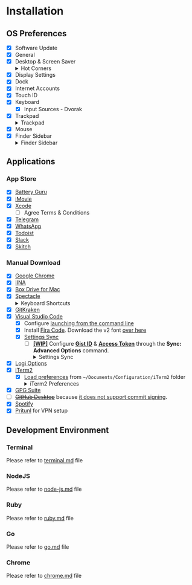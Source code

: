 # Installation

## OS Preferences

- [x] Software Update
- [x] General
- [x] Desktop & Screen Saver
  <details><summary>Hot Corners</summary>
  <img alt="Active Screen Corners" src="https://user-images.githubusercontent.com/6315466/68489077-4a89e380-023e-11ea-98d4-39b7548cb0ae.png">
  </details>
- [x] Display Settings
- [x] Dock
- [x] Internet Accounts
- [x] Touch ID
- [x] Keyboard
  - [x] Input Sources - Dvorak
- [x] Trackpad
  <details><summary>Trackpad</summary>
  <img alt="Trackpad" src="https://user-images.githubusercontent.com/6315466/68489334-d13ec080-023e-11ea-8503-a262b4676bb8.png">
  </details>
- [x] Mouse
- [x] Finder Sidebar
  <details><summary>Finder Sidebar</summary>
  <img alt="Finder Sidebar" src="https://user-images.githubusercontent.com/6315466/68489849-cf293180-023f-11ea-85e7-af97ccb6cee0.png">
  </details>

## Applications

### App Store

- [x] [Battery Guru](https://apps.apple.com/id/app/battery-guru/id529376620?mt=12)
- [x] [iMovie](https://apps.apple.com/id/app/imovie/id408981434?mt=12)
- [x] [Xcode](https://apps.apple.com/id/app/xcode/id497799835?mt=12)
  - [ ] Agree Terms & Conditions
- [x] [Telegram](https://apps.apple.com/id/app/telegram/id747648890?mt=12)
- [x] [WhatsApp](https://apps.apple.com/id/app/whatsapp-desktop/id1147396723?mt=12)
- [x] [Todoist](https://apps.apple.com/id/app/todoist-to-do-list-tasks/id585829637?mt=12)
- [x] [Slack](https://apps.apple.com/id/app/slack/id803453959?mt=12)
- [x] [Skitch](https://apps.apple.com/id/app/skitch-snap-mark-up-share/id425955336?mt=12)

### Manual Download

- [x] [Google Chrome](https://www.google.com/chrome/)
- [x] [IINA](https://iina.io/)
- [x] [Box Drive for Mac](https://www.box.com/resources/downloads)
- [x] [Spectacle](https://www.spectacleapp.com/)
  <details><summary>Keyboard Shortcuts</summary>
  <img alt="Keyboard Shortcuts" src="https://user-images.githubusercontent.com/6315466/68488810-c172ac80-023d-11ea-93f7-794b9b3b7c10.png">
  </details>
- [x] [GitKraken](https://www.gitkraken.com/)
- [x] [Visual Studio Code](https://code.visualstudio.com/)
  - [x] Configure [launching from the command line](https://code.visualstudio.com/docs/setup/mac#_launching-from-the-command-line)
  - [x] Install [Fira Code](https://github.com/tonsky/FiraCode/wiki/Installing#macos). Download the v2 font [over here](https://github.com/tonsky/FiraCode/releases/download/2/FiraCode_2.zip)
  - [x] [Settings Sync](https://marketplace.visualstudio.com/items?itemName=Shan.code-settings-sync)
    - [ ] [**[WIP]**](https://github.com/shanalikhan/code-settings-sync/issues/1078) Configure [**Gist ID**](https://gist.github.com/zainfathoni/25e37a9e58c34e61b8dcc63739678b40) & [**Access Token**](https://help.github.com/en/github/authenticating-to-github/creating-a-personal-access-token-for-the-command-line) through the **Sync: Advanced Options** command.
      <details><summary>Settings Sync</summary>
      <img width="813" alt="Settings Sync" src="https://user-images.githubusercontent.com/6315466/68520480-f871ae00-028f-11ea-87dc-7b6b78d870cf.png">
      </details>
- [x] [Logi Options](http://logitech.com/options)
- [x] [iTerm2](https://iterm2.com/)
  - [x] [Load preferences](https://stackoverflow.com/a/23356086) from `~/Documents/Configuration/iTerm2` folder
    <details><summary>iTerm2 Preferences</summary>
    <img alt="iTerm2 Preferences" src="https://user-images.githubusercontent.com/6315466/68495483-334ff380-0248-11ea-8ca0-8330fceb9174.png">
    </details>
- [x] [GPG Suite](https://gpgtools.org/)
- [ ] [~~GitHub Desktop~~](https://desktop.github.com/) because [it does not support commit signing](https://help.github.com/en/github/authenticating-to-github/signing-commits).
- [x] [Spotify](https://www.spotify.com/us/download/mac)
- [x] [Pritunl](https://client.pritunl.com/#install) for VPN setup

## Development Environment

### Terminal

Please refer to [terminal.md](#file-terminal-md) file

### NodeJS

Please refer to [node-js.md](#file-node-js-md) file

### Ruby

Please refer to [ruby.md](#file-ruby-md) file

### Go

Please refer to [go.md](#file-go-md) file

### Chrome

Please refer to [chrome.md](#file-chrome-md) file
